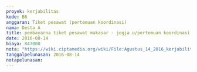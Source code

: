 ```yaml
---
proyek: kerjabilitas
kode: B6
anggaran: Tiket pesawat (pertemuan koordinasi)
nama: Desta A
title: pembayarna tiket pesawat makasar - jogja u/pertemuan koordinasi a.n yusnaeni
date: 2016-08-14
biaya: 847000
nota: "https://wiki.ciptamedia.org/wiki/File:Agustus_14_2016_kerjabilitas_B6_tiket_berangkat_neni.JPG"
tanggalpelunasan: 2016-08-14
notapelunasan:
---
```

